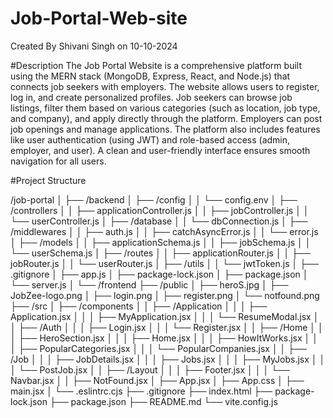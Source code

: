 # Job-Portal-Web-site
Created By Shivani Singh on 10-10-2024

#Description
The Job Portal Website is a comprehensive platform built using the MERN stack (MongoDB, Express, React, and Node.js) that connects job seekers with employers. The website allows users to register, log in, and create personalized profiles. Job seekers can browse job listings, filter them based on various categories (such as location, job type, and company), and apply directly through the platform. Employers can post job openings and manage applications. The platform also includes features like user authentication (using JWT) and role-based access (admin, employer, and user). A clean and user-friendly interface ensures smooth navigation for all users.

#Project Structure

/job-portal
│
├── /backend
│   ├── /config
│   │   └── config.env
│   ├── /controllers
│   │   ├── applicationController.js
│   │   ├── jobController.js
│   │   └── userController.js
│   ├── /database
│   │   └── dbConnection.js
│   ├── /middlewares
│   │   ├── auth.js
│   │   ├── catchAsyncError.js
│   │   └── error.js
│   ├── /models
│   │   ├── applicationSchema.js
│   │   ├── jobSchema.js
│   │   └── userSchema.js
│   ├── /routes
│   │   ├── applicationRouter.js
│   │   ├── jobRouter.js
│   │   └── userRouter.js
│   ├── /utils
│   │   └── jwtToken.js
│   ├── .gitignore
│   ├── app.js
│   ├── package-lock.json
│   ├── package.json
│   └── server.js
│
└── /frontend
    ├── /public
    │   ├── heroS.jpg
    │   ├── JobZee-logo.png
    │   ├── login.png
    │   ├── register.png
    │   └── notfound.png
    ├── /src
    │   ├── /components
    │   │   ├── /Application
    │   │   │   ├── Application.jsx
    │   │   │   ├── MyApplication.jsx
    │   │   │   └── ResumeModal.jsx
    │   │   ├── /Auth
    │   │   │   ├── Login.jsx
    │   │   │   └── Register.jsx
    │   │   ├── /Home
    │   │   │   ├── HeroSection.jsx
    │   │   │   ├── Home.jsx
    │   │   │   ├── HowItWorks.jsx
    │   │   │   ├── PopularCategories.jsx
    │   │   │   └── PopularCompanies.jsx
    │   │   ├── /Job
    │   │   │   ├── JobDetails.jsx
    │   │   │   ├── Jobs.jsx
    │   │   │   ├── MyJobs.jsx
    │   │   │   └── PostJob.jsx
    │   │   ├── /Layout
    │   │   │   ├── Footer.jsx
    │   │   │   └── Navbar.jsx
    │   │   ├── NotFound.jsx
    │   ├── App.jsx
    │   ├── App.css
    │   ├── main.jsx
    │   └── .eslintrc.cjs
    ├── .gitignore
    ├── index.html
    ├── package-lock.json
    ├── package.json
    ├── README.md
    └── vite.config.js







